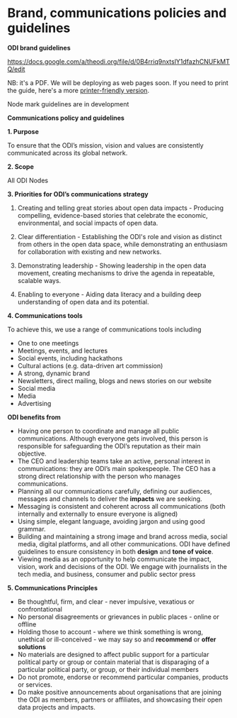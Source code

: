 # Brand, communications policies and guidelines

**ODI brand guidelines**

https://docs.google.com/a/theodi.org/file/d/0B4rriq9nxtslY1dfazhCNUFkMTQ/edit

NB: it's a PDF. We will be deploying as web pages soon. If you need to print the guide, here's a more [printer-friendly version](https://docs.google.com/a/theodi.org/file/d/0B4rriq9nxtslTUNKYkRpaldwUWc/edit?usp=sharing ).

Node mark guidelines are in development

**Communications policy and guidelines**

**1. Purpose**

To ensure that the ODI’s mission, vision and values are consistently communicated across its global network.

**2. Scope**

All ODI Nodes

**3. Priorities for ODI’s communications strategy**

1. Creating and telling great stories about open data impacts - Producing compelling, evidence-based stories that celebrate the economic, environmental, and social impacts of open data.

1. Clear differentiation -  Establishing the ODI's role and vision as distinct from others in the open data space, while demonstrating an enthusiasm for collaboration with existing and new networks.

1. Demonstrating leadership - Showing leadership in the open data movement, creating mechanisms to drive the agenda in repeatable, scalable ways.

1. Enabling to everyone - Aiding data literacy and a building deep understanding of 
open data and its potential.

**4. Communications tools** 

To achieve this, we use a range of communications tools including
		
- One to one meetings
- Meetings, events, and lectures
- Social events, including hackathons
- Cultural actions (e.g. data-driven art commission)
- A strong, dynamic brand
- Newsletters, direct mailing, blogs and news stories on our website
- Social media
- Media
- Advertising

**ODI benefits from**	

- Having one person to coordinate and manage all public communications. Although everyone gets involved, this person is responsible for safeguarding the ODI’s reputation as their main objective.
- The CEO and leadership teams take an active, personal interest in communications: they are ODI’s main spokespeople. The CEO has a strong direct relationship with the person who manages communications.
- Planning all our communications carefully, defining our audiences, messages and channels to deliver the **impacts** we are seeking. 
- Messaging is consistent and coherent across all communications (both internally and externally to ensure everyone is aligned)
- Using simple, elegant language, avoiding jargon and using good grammar.
- Building and maintaining a strong image and brand across media, social media, digital platforms, and all other communications. ODI have defined guidelines to ensure consistency in both **design** and **tone of voice**.
- Viewing media as an opportunity to help communicate the impact, vision, work and decisions of the ODI. We engage with journalists in the tech media, and business, consumer and public sector press
 

**5. Communications Principles**

- Be thoughtful, firm, and clear - never impulsive, vexatious or confrontational
- No personal disagreements or grievances in public places - online or offline
- Holding those to account - where we think something is wrong, unethical or ill-conceived - we may say so and **recommend** or **offer solutions**
- No materials are designed to affect public support for a particular political party or group or contain material that is disparaging of a particular political party, or group, or their individual members
- Do not promote, endorse or recommend particular companies, products or services. 
- Do make positive announcements about organisations that are joining the ODI as members, partners or affiliates, and showcasing their open data projects and impacts.
